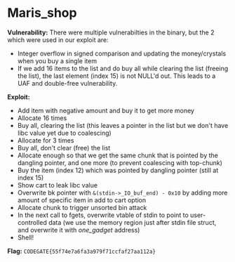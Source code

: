 # Maris\_shop

**Vulnerability:**
There were multiple vulnerabilties in the binary, but the 2 which were used in our exploit are:
  - Integer overflow in signed comparison and updating the money/crystals when you buy a single item
  - If we add 16 items to the list and do buy all while clearing the list (freeing the list), the last element (index 15) is not NULL'd out. This leads to a UAF and double-free vulnerability.

**Exploit:**
  - Add item with negative amount and buy it to get more money
  - Allocate 16 times
  - Buy all, clearing the list (this leaves a pointer in the list but we don't have libc value yet due to coalescing)
  - Allocate for 3 times
  - Buy all, don't clear (free) the list
  - Allocate enough so that we get the same chunk that is pointed by the dangling pointer, and one more (to prevent coalescing with top-chunk)
  - Buy the item (index 12) which was pointed by dangling pointer (still at index 15)
  - Show cart to leak libc value
  - Overwrite bk pointer with `&(stdin->_IO_buf_end) - 0x10` by adding more amount of specific item in add to cart option
  - Allocate chunk to trigger unsorted bin attack
  - In the next call to fgets, overwrite vtable of stdin to point to user-controlled data (we use the memory region just after stdin file struct, and overwrite it with *one_gadget* address)
  - Shell!

**Flag:** `CODEGATE{55f74e7a6fa3a979f71ccfaf27aa112a}`

